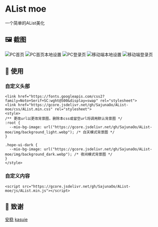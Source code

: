 # AList moe
一个简单的AList美化

## 🖼️ 截图 
![PC首页](https://s21.ax1x.com/2025/06/08/pViOJeI.png)
![PC首页本地设置](https://s21.ax1x.com/2025/06/08/pViO3yd.png)
![PC登录页](https://s21.ax1x.com/2025/06/08/pViO8OA.png)
![移动端本地设置](https://s21.ax1x.com/2025/06/08/pViOlSe.png)
![移动端登录页](https://s21.ax1x.com/2025/06/08/pViO1QH.png)

## 🚀 使用  
### 自定义头部
```
<link href="https://fonts.googleapis.com/css2?family=Noto+Serif+SC:wght@500&display=swap" rel="stylesheet">
<link href="https://gcore.jsdelivr.net/gh/SajunaOo/AList-moe/css/AList.min.css" rel="stylesheet">
<style>
/** 更改url以更改背景图，删除本css或留空url将调用默认背景图 */
:root {
  --mio-bg-image: url("https://gcore.jsdelivr.net/gh/SajunaOo/AList-moe/img/background_light.webp"); /* 白天模式背景图 */
}

.hope-ui-dark {
  --mio-bg-image: url("https://gcore.jsdelivr.net/gh/SajunaOo/AList-moe/img/background_dark.webp"); /* 夜间模式背景图 */
}
</style>
```

### 自定义内容
```
<script src="https://gcore.jsdelivr.net/gh/SajunaOo/AList-moe/js/AList.min.js"></script>
```
## 🙏 致谢  
[安稳](https://anwen-anyi.github.io)
[kasuie](https://github.com/kasuie/alist-customize)